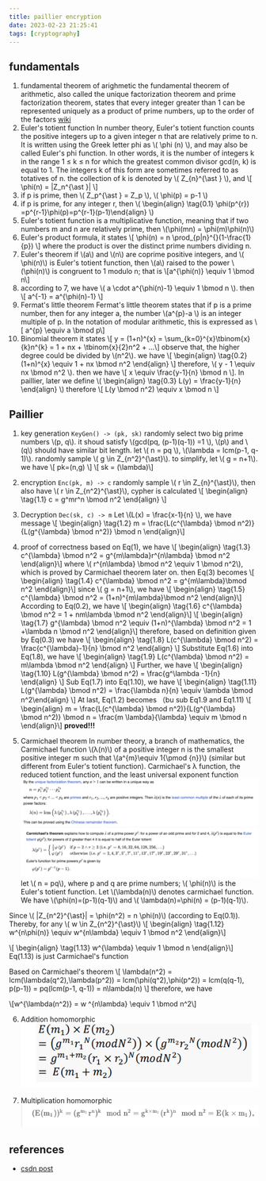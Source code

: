 ```yaml
---
title: paillier encryption
date: 2023-02-23 21:25:41
tags: [cryptography]
---
```


<script
  src="https://cdn.mathjax.org/mathjax/latest/MathJax.js?config=TeX-AMS-MML_HTMLorMML"
  type="text/javascript">
</script>

## fundamentals
1. fundamental theorem of arighmetic
the fundamental theorem of arithmetic, also called the unique factorization theorem and prime factorization theorem, states that every integer greater than 1 can be represented uniquely as a product of prime numbers, up to the order of the factors [wiki](https://en.wikipedia.org/wiki/Fundamental_theorem_of_arithmetic)
2. Euler's totient function
In number theory, Euler's totient function counts the positive integers up to a given integer n that are relatively prime to n. It is written using the Greek letter phi as \\( \phi (n) \\), and may also be called Euler's phi function. In other words, it is the number of integers k in the range 1 ≤ k ≤ n for which the greatest common divisor gcd(n, k) is equal to 1. The integers k of this form are sometimes referred to as totatives of n. the collection of k is denoted by \\( Z_{n}^{\ast } \\), and \\[ \phi(n) = |Z_n^{\ast }| \\]
3. if p is prime, then \\( Z_p^{\ast } = Z_p \\), \\( \phi(p) = p-1 \\)
4. if p is prime, for any integer r, then \\( \begin{align} \tag{0.1} \phi(p^{r}) =p^{r-1}\phi(p)=p^{r-1}(p-1)\end{align} \\)
5. Euler's totient function is a multiplicative function, meaning that if two numbers m and n are relatively prime, then \\(\phi(mn) = \phi(m)\phi(n)\\)
6. Euler's product formula, it states
\\[ \phi(n) = n  \prod_{p|n}^{}(1-\frac{1}{p}) \\]
where the product is over the distinct prime numbers dividing n.
7. Euler's theorem
if \\(a\\) and \\(n\\) are coprime positive integers, and \\( \phi(n)\\) is Euler's totient function, then \\(a\\) raised to the power  \\(\phi(n)\\) is congruent to 1 modulo n; that is
\\[a^{\phi(n)} \equiv 1 \bmod n\\]
8. according to 7, we have \\( a \cdot a^{\phi(n)-1} \equiv 1 \bmod n \\). then
\\[ a^{-1} = a^{\phi(n)-1} \\]
9. Fermat's little theorem
Fermat's little theorem states that if p is a prime number, then for any integer a, the number 
\\(a^{p}-a \\) is an integer multiple of p. In the notation of modular arithmetic, this is expressed as
\\[ a^{p} \equiv a \bmod p\\]
10. Binomial theorem
it states
\\[ y = (1+n)^{x} = \sum_{k=0}^{x}\tbinom{x}{k}n^{k} = 1 + nx + \tbinom{x}{2}n^2 + ...\\]
observe that, the higher degree could be divided by \\(n^2\\). we have
\\[ \begin{align} \tag{0.2} (1+n)^{x} \equiv 1 + nx \bmod n^2 \end{align} \\]
therefore, \\( y - 1 \equiv nx \bmod n^2 \\). then we have
\\[ x \equiv \frac{y-1}{n} \bmod n \\].
In paillier, later we define \\( \begin{align} \tag{0.3} L(y) = \frac{y-1}{n} \end{align} \\)
therefore
\\[ L(y \bmod n^2) \equiv x \bmod n \\]


## Paillier
1. key generation
`KeyGen() -> (pk, sk)`
randomly select two big prime numbers \\(p, q\\). it shoud satisfy \\(gcd(pq, (p-1)(q-1)) =1 \\), \\(p\\) and \\(q\\) should have similar bit length. let \\( n = pq \\), \\(\lambda = lcm(p-1, q-1)\\). randomly sample \\( g \in Z_{n^2}^{\ast}\\). to simplify, let \\( g = n+1\\). we have
\\[ pk=(n,g) \\]
\\[ sk = (\lambda)\\]

2. encryption
`Enc(pk, m) -> c`
randomly sample \\( r \in Z_{n}^{\ast}\\), then also have \\( r \in Z_{n^2}^{\ast}\\), cypher is calculated
\\[ \begin{align} \tag{1.1} c = g^mr^n  \bmod n^2 \end{align} \\]

3. Decryption
`Dec(sk, c) -> m`
Let \\(L(x) = \frac{x-1}{n} \\), we have message
\\[ \begin{align} \tag{1.2} m = \frac{L(c^{\lambda} \bmod n^2)}{L(g^{\lambda} \bmod n^2)} \bmod n \end{align}\\]

4. proof of correctness
based on Eq(1), we have \\[ \begin{align} \tag{1.3} c^{\lambda} \bmod n^2 = g^{m\lambda}r^{n\lambda} \bmod n^2 \end{align}\\]
where \\( r^{n\lambda} \bmod n^2 \equiv 1 \bmod n^2\\), which is proved by Carmichael theorem later on. then Eq(3) becomes
 \\[ \begin{align} \tag{1.4} c^{\lambda} \bmod n^2 = g^{m\lambda}\bmod n^2 \end{align}\\]
since \\( g = n+1\\), we have
\\[ \begin{align} \tag{1.5} c^{\lambda} \bmod n^2 = (1+n)^{m\lambda}\bmod n^2 \end{align}\\]
According to Eq(0.2), we have
\\[ \begin{align} \tag{1.6} c^{\lambda} \bmod n^2 = 1 + nm\lambda \bmod n^2 \end{align}\\]
\\[ \begin{align} \tag{1.7} g^{\lambda} \bmod n^2 \equiv (1+n)^{\lambda} \bmod n^2 = 1 +\lambda n \bmod n^2 \end{align}\\]
therefore, based on definition given by Eq(0.3) we have
\\[ \begin{align} \tag{1.8} L(c^{\lambda} \bmod n^2) = \frac{c^{\lambda}-1}{n} \bmod n^2 \end{align} \\]
Substitute Eq(1.6) into Eq(1.8), we have
\\[ \begin{align} \tag{1.9} L(c^{\lambda} \bmod n^2) = m\lambda \bmod n^2 \end{align} \\]
Further, we have
\\[ \begin{align} \tag{1.10} L(g^{\lambda} \bmod n^2) = \frac{g^\lambda -1}{n} \end{align} \\]
Sub Eq(1.7) into Eq(1.10), we have
\\[ \begin{align} \tag{1.11} L(g^{\lambda} \bmod n^2) = \frac{\lambda n}{n} \equiv \lambda \bmod n^2\end{align} \\]
At last, Eq(1.2) becomes （bu sub Eq1.9 and Eq1.11)
\\[ \begin{align}  m = \frac{L(c^{\lambda} \bmod n^2)}{L(g^{\lambda} \bmod n^2)} \bmod n = \frac{m \lambda}{\lambda} \equiv m \bmod n \end{align}\\]
<b>proved!!!</b>

5. Carmichael theorem
In number theory, a branch of mathematics, the Carmichael function \\(λ(n)\\) of a positive integer n is the smallest positive integer m such that \\(a^{m}\equiv 1{\pmod {n}}\\) (similar but different from Euler's totient function). Carmichael's λ function, the reduced totient function, and the least universal exponent function
![carmichael theorem](/images/paillier/carmichael_thorem.png)
![](/images/paillier/carmichael_thorem_2.png)
let \\( n = pq\\), where p and q are prime numbers; \\( \phi(n)\\) is the Euler's totient function. Let \\(\lambda(n)\\) denotes carmichael function. We have \\(\phi(n)=(p-1)(q-1)\\) and \\( \lambda(n)=\phi(n) = (p-1)(q-1)\\).

Since \\( |Z_{n^2}^{\ast}| = \phi(n^2) = n \phi(n)\\) (according to Eq(0.1)). Thereby, for any \\( w \in Z_{n^2}^{\ast}\\)
\\[ \begin{align} \tag{1.12} w^{n\phi(n)} \equiv w^{n\\lambda} \equiv 1 \bmod n^2 \end{align}\\]

\\[ \begin{align} \tag{1.13} w^{\lambda} \equiv 1 \bmod n \end{align}\\]
Eq(1.13) is just Carmichael's function

Based on Carmichael's theorem
\\[ \lambda(n^2) = lcm(\lambda(q^2),\lambda(p^2)) = lcm(\phi(q^2),\phi(p^2)) = lcm(q(q-1), p(p-1)) = pq(lcm(p-1, q-1)) = n\lambda(n) \\] 
therefore, we have

\\[w^{\lambda(n^2)} = w ^{n\lambda} \equiv 1 \bmod n^2\\]

6. Addition homomorphic
![homomorphic addition](/images/paillier/homomorphic_addition.png)

7. Multiplication homomorphic 
![homomorphic multiplication](/images/paillier/homomorphic_mul.png)
## references
- [csdn post](https://blog.csdn.net/qq_42328228/article/details/109349590)